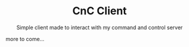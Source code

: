 <h1 align=center>CnC Client</h1>
<p align=center>Simple client made to interact with my command and control server</p>

more to come...
